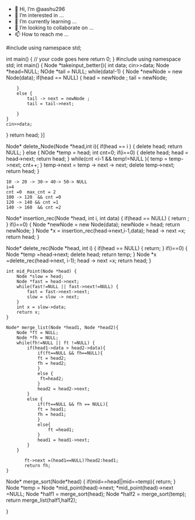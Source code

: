 - 👋 Hi, I’m @aashu296
- 👀 I’m interested in ...
- 🌱 I’m currently learning ...
- 💞️ I’m looking to collaborate on ...
- 📫 How to reach me ...

<!---
aashu296/aashu296 is a ✨ special ✨ repository because its `README.md` (this file) appears on your GitHub profile.
You can click the Preview link to take a look at your changes.
--->
#include <iostream>
using namespace std;

int main() {
	// your code goes here
	return 0;
}
#include<iostream>
using namespace std;
int main() {
    Node *takeinput_better(){
    int data;
    cin>>data;
    Node *head=NULL;
    NOde *tail = NULL;
    while(data!-1) {
        Node *newNode = new Node(data);
        if(head == NULL) {
            head = newNode ;
            tail = newNode;
            
        }
        else {
            tail -> next = newNode ;
            tail = tail->next;
            
        }
    }
    cin>>data;
    
} 
return head;
}]









Node* delete_Node(Node *head,int i){
    if(head == i ) {
        delete head;
        return NULL;
    }
    else {
        NOde *temp = head;
        int cnt=0;
        if(i==0) {
            delete head;
            head = head->next;
            return head;
        }
        while(cnt <i-1 && temp!=NULL ){
            temp = temp->next;
            cnt++;
        }
          temp->next = temp -> next -> next;
          delete temp->next;
          return head;
    }
    
    10 -> 20 -> 30-> 40-> 50-> NULL
    i=4
    cnt =0  max_cnt = 2
    100 -> 120  && cnt =0
    120 -> 140 && cnt =1
    140 -> 160  && cnt =2
    
    
  Node* insertion_rec(Node *head, int i, int data) {
      if(head == NULL) {
          return ;
      }
      if(i==0) {
          Node *newNode = new Node(data);
           newNode = head;
          return newNode;
      }
      Node *x = insertion_rec(head->next,i-1,data);
      head -> next =x;
      return head;
  }    
  
  Node* delete_rec(Node *head, int i) {
      if(head == NULL) {
          return;
      }
      if(i==0) {
          Node *temp =head->next;
          delete head;
          return temp;
      }
      Node *x =delete_rec(head->next, i-1);
      head -> next =x;
      return head;
  }
    
    
    
    
    int mid_Point(Node *head) {
        Node *slow = head;
        Node *fast = head->next;
        while(fast!=NULL || fast->next!=NULL) {
            fast = fast->next->next;
            slow = slow -> next;
        }
        int x = slow->data;
        return x;
    }
    
    Node* merge_list(Node *head1, Node *head2){
        Node *ft = NULL;
        Node *fh = NULL;
        while(fh!=NULL || ft !=NULL) {
            if(head1->data > head2->data){
                if(ft==NULL && fh==NULL){
                ft = head2;
                fh = head2;
                }
                else {
                 ft=head2;   
                }
                head2 = head2->next;
            }
            else {
                if(ft==NULL && fh == NULL){
                ft = head1;
                fh = head1;
                }
                else{
                    ft =head1;
                }
                head1 = head1->next;
            }
        }
        
           ft->next =(head1==NULL)?head2:head1; 
           return fh;
    }
    
  Node* merge_sort(Node*head) {
      if(mid==head||mid==temp){
          return;
      }
        Node *temp = Node *mid_point(head)->next;
        *mid_point(head)->next =NULL;
       Node *half1 = merge_sort(head); 
       Node *half2 = merge_sort(temp);
       return merge_list(half1,half2);
       
       
  }
  
    
